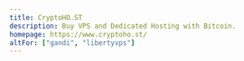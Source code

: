 ```yaml
---
title: CryptoHO.ST
description: Buy VPS and Dedicated Hosting with Bitcoin.
homepage: https://www.cryptoho.st/
altFor: ["gandi", "libertyvps"]
---
```

